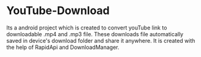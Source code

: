 # YouTube-Download
Its a android  project which is created to convert youTube link to downloadable .mp4 and .mp3 file. These downloads file automatically saved in device's download folder and share it anywhere. It is created with the help of RapidApi and DownloadManager.   
